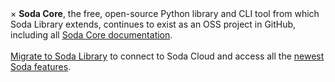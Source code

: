 <div class="info">
  <span class="closebtn" onclick="this.parentElement.style.display='none';">&times;</span>
  <strong>Soda Core</strong>, the free, open-source Python library and CLI tool from which Soda Library extends, continues to exist as an OSS project in GitHub, including all <a href="https://github.com/sodadata/soda-core/tree/main/docs/overview.md" target="_blank">Soda Core documentation</a>.<br /><br /><a href="https://docs.soda.io/soda-library/install.html#migrate-from-soda-core">Migrate to Soda Library</a> to connect to Soda Cloud and access all the <a href="https://docs.soda.io/soda-library/overview.html">newest Soda features</a>.
</div>